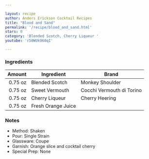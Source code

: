 ```yaml
---

layout: recipe
author: Anders Erickson Cocktail Recipes
title: "Blood and Sand"
permalink: '/recipe/blood_and_sand.html'
stars: 0
category: 'Blended Scotch, Cherry Liqueur '
youtube: 'r50WUk960qI'

---
```


### Ingredients

| Amount  | Ingredient               | Brand          |
| ------: | ------------------ | ------------------------- |
| 0.75 oz | Blended Scotch     | Monkey Shoulder           |
| 0.75 oz | Sweet Vermouth     | Cocchi Vermouth di Torino |
| 0.75 oz | Cherry Liqueur     | Cherry Heering            |
| 0.75 oz | Fresh Orange Juice |

### Notes

- Method: Shaken
- Pour: Single Strain
- Glassware: Coupe
- Garnish: Orange slice and cocktail cherry
- Special Prep: None

